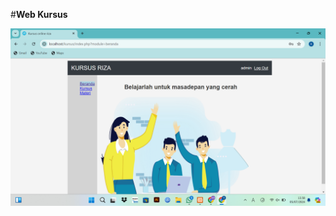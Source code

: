 #**Web Kursus**

![alt text](https://github.com/MRizaA/AdministrasiKursus/blob/main/assets/img/Screenshot%20(130).png?raw=true)
